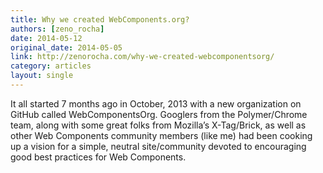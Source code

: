 ```yaml
---
title: Why we created WebComponents.org?
authors: [zeno_rocha]
date: 2014-05-12
original_date: 2014-05-05
link: http://zenorocha.com/why-we-created-webcomponentsorg/
category: articles
layout: single
---
```


It all started 7 months ago in October, 2013 with a new organization on GitHub called WebComponentsOrg. Googlers from the Polymer/Chrome team, along with some great folks from Mozilla’s X-Tag/Brick, as well as other Web Components community members (like me) had been cooking up a vision for a simple, neutral site/community devoted to encouraging good best practices for Web Components.

<!-- Excerpt -->

